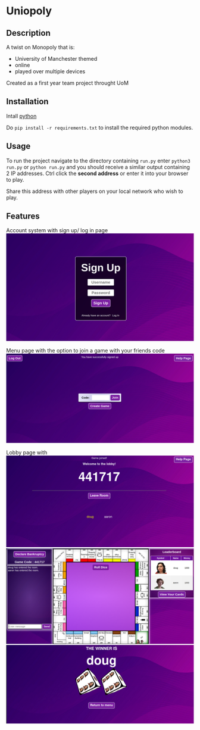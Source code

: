 # Uniopoly

## Description

A twist on Monopoly that is:

- University of Manchester themed
- online
- played over multiple devices

Created as a first year team project throught UoM 

## Installation

Intall [python](https://www.python.org/downloads/)

Do `pip install -r requirements.txt` to  install the required python modules.

## Usage

To run the project navigate to the directory containing `run.py` enter `python3 run.py` or `python run.py` and you should receive a similar output containing 2 IP addresses. Ctrl click the **second address** or enter it into your browser to play.

Share this address with other players on your local network who wish to play.

## Features

Account system with sign up/ log in page
![Picture of the login page](./App/_info/loginPage.png)

Menu page with the option to join a game with your friends code
![Picture of the join game page](./App/_info/joinGamePage.png)

Lobby page with
![Picture of the code page](./App/_info/codePage.png)
![Picture of the login page](./App/_info/gamePage.png)
![Picture of the login page](./App/_info/winnerPage.png)





